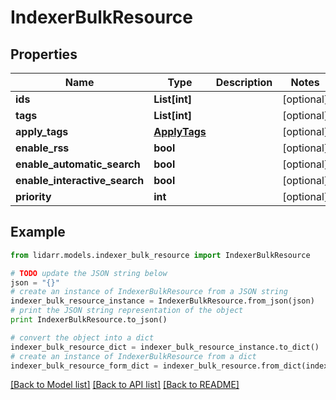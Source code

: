 # IndexerBulkResource


## Properties

Name | Type | Description | Notes
------------ | ------------- | ------------- | -------------
**ids** | **List[int]** |  | [optional] 
**tags** | **List[int]** |  | [optional] 
**apply_tags** | [**ApplyTags**](ApplyTags.md) |  | [optional] 
**enable_rss** | **bool** |  | [optional] 
**enable_automatic_search** | **bool** |  | [optional] 
**enable_interactive_search** | **bool** |  | [optional] 
**priority** | **int** |  | [optional] 

## Example

```python
from lidarr.models.indexer_bulk_resource import IndexerBulkResource

# TODO update the JSON string below
json = "{}"
# create an instance of IndexerBulkResource from a JSON string
indexer_bulk_resource_instance = IndexerBulkResource.from_json(json)
# print the JSON string representation of the object
print IndexerBulkResource.to_json()

# convert the object into a dict
indexer_bulk_resource_dict = indexer_bulk_resource_instance.to_dict()
# create an instance of IndexerBulkResource from a dict
indexer_bulk_resource_form_dict = indexer_bulk_resource.from_dict(indexer_bulk_resource_dict)
```
[[Back to Model list]](../README.md#documentation-for-models) [[Back to API list]](../README.md#documentation-for-api-endpoints) [[Back to README]](../README.md)


